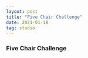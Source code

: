 ```yaml
---
layout: post
title: "Five Chair Challenge"
date: 2021-01-18
tag: studio
---
```

### Five Chair Challenge
